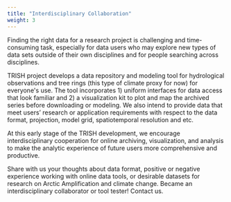 ```yaml
---
title: "Interdisciplinary Collaboration"
weight: 3
---
```


Finding the right data for a research project is challenging and
time-consuming task, especially for data users who may explore
new types of data sets outside of their own disciplines and for
people searching across disciplines.

TRISH project develops a data repository and modeling tool for
hydrological observations and tree rings (this type of climate
proxy for now) for everyone's use. The tool incorporates 1)
uniform interfaces for data access that look familiar and 2)
a visualization kit to plot and map the archived series before
downloading or modeling. We also intend to provide data
that meet users’ research or application requirements with
respect to the data format, projection, model grid,
spatiotemporal resolution and etc.

At this early stage of the TRISH development, we encourage
interdisciplinary cooperation for online archiving,
visualization, and analysis to make the analytic experience of
future users more comprehensive and productive.

Share with us your thoughts about data format, positive or
negative experience working with online data tools, or desirable
datasets for research on Arctic Amplification and climate change.
Became an interdisciplinary collaborator or tool tester!
Contact us.